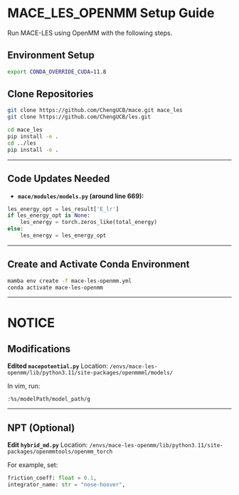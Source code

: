 # MACE_LES_OPENMM Setup Guide

Run MACE-LES using OpenMM with the following steps.

## **Environment Setup**

```bash
export CONDA_OVERRIDE_CUDA=11.8
```

## **Clone Repositories**

```bash
git clone https://github.com/ChengUCB/mace.git mace_les
git clone https://github.com/ChengUCB/les.git

cd mace_les
pip install -e .
cd ../les
pip install -e .

```
---

## **Code Updates Needed**


- **`mace/modules/models.py` (around line 669):**

```python
les_energy_opt = les_result['E_lr']
if les_energy_opt is None:
    les_energy = torch.zeros_like(total_energy)
else:
    les_energy = les_energy_opt
```

---

## **Create and Activate Conda Environment**

```bash
mamba env create -f mace-les-openmm.yml
conda activate mace-les-openmm
```




---

# NOTICE

## **Modifications**

**Edited `macepotential.py`**
Location:
`/envs/mace-les-openmm/lib/python3.11/site-packages/openmmml/models/`

In vim, run:

```
:%s/modelPath/model_path/g
```


---

## **NPT (Optional)**

**Edit `hybrid_md.py`**
Location:
`/envs/mace-les-openmm/lib/python3.11/site-packages/openmmtools/openmm_torch`

For example, set:

```python
friction_coeff: float = 0.1,
integrator_name: str = "nose-hoover",
```
